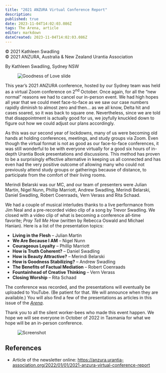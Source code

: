 ```yaml
---
title: "2021 ANZURA Virtual Conference Report"
description: 
published: true
date: 2023-11-04T14:02:03.086Z
tags: The Arena, article
editor: markdown
dateCreated: 2023-11-04T14:02:03.086Z
---
```


<p class="v-card v-sheet theme--light gray lighten-3 px-2">© 2021 Kathleen Swadling<br>© 2021 ANZURA, Australia & New Zealand Urantia Association</p>

By Kathleen Swadling, Sydney NSW

<figure id="Figure_1" class="image urantiapedia">
<img src="/image/article/The_Arena/Goodness-of-Love-slide-screenshot-e1639355665587.jpg" alt="Goodness of Love slide">
</figure>

This year’s 2021 ANZURA conference, hosted by our Sydney team was held as a virtual Zoom conference on 2<sup>nd</sup> October. Once again, for all the “new normal” reasons we had to cancel our in-person event. We had high hopes all year that we could meet face-to-face as we saw our case numbers rapidly diminish to almost zero and then… as we all know, Delta hit and cases soared, so it was back to square one. Nevertheless, since we are told that disappointment is actually good for us, we joyfully knuckled down to figure out how we could adjust our plans accordingly.

As this was our second year of lockdowns, many of us were becoming old hands at holding conferences, meetings, and study groups via Zoom. Even though the virtual format is not as good as our face-to-face conferences, it was still wonderful to be with everyone virtually for a good six hours of in-depth Urantia Book presentations and discussions. This method has proven to be a surprisingly effective alternative in keeping us all connected and has even had the very positive outcome of allowing many who could not previously attend study groups or gatherings because of distance, to participate from the comfort of their living rooms.

Merindi Belarski was our MC, and our team of presenters were Julian Martin, Nigel Nunn, Phillip Marriott, Andrew Swadling, Merindi Belarski, Daniel Swadling, Robert Coenraads, Vern Verass and Rita Schaad.

We had a couple of musical interludes thanks to a live performance from Jim Neal and a pre-recorded video clip of a song by Trevor Swadling. We closed with a video clip of what is becoming a conference all-time favorite; _Pray Tell Me How_ (written by Rebecca Oswald and Michael Hanian). Here is a list of the presentation topics:

- **Living in the Flesh** – Julian Martin
- **We Are Because I AM** – Nigel Nunn
- **Courageous Loyalty** – Phillip Marriott
- **How is Truth Coherent?** – Daniel Swadling
- **How is Beauty Attractive?** – Merindi Belarski
- **How is Goodness Stabilizing?** – Andrew Swadling
- **The Benefits of Factual Mediation** – Robert Coenraads
- **Fountainhead of Creative Thinking** – Vern Verass
- **Closing Worship** – Rita Schaad

The conference was recorded, and the presentations will eventually be uploaded to YouTube. (Be patient for that. We will announce when they are available.) You will also find a few of the presentations as articles in this issue of the [_Arena_](https://anzura.urantia-association.org/newsletter/arena-winter-2021/).

Thank you to all the silent worker-bees who made this event happen. We hope we will see everyone in October of 2022 in Tasmania for what we hope will be an in-person conference.

<figure id="Figure_2" class="image urantiapedia">
<img src="/image/article/The_Arena/Screenshot-Conf-2021-570x265.jpg" alt="Screenshot">
</figure>

## References

- Article of the newsletter online: https://anzura.urantia-association.org/2022/01/01/2021-anzura-virtual-conference-report